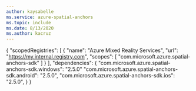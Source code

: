 ```yaml
---
author: kaysabelle
ms.service: azure-spatial-anchors
ms.topic: include
ms.date: 8/13/2020
ms.author: kacruz
---
```


{
  "scopedRegistries": [
    {
      "name": "Azure Mixed Reality Services",
      "url": "https://my.internal.registry.com",
      "scopes": [
        "com.microsoft.azure.spatial-anchors-sdk"
      ]
    }
  ],
  "dependencies": {
    "com.microsoft.azure.spatial-anchors-sdk.windows": "2.5.0"
    "com.microsoft.azure.spatial-anchors-sdk.android": "2.5.0",
    "com.microsoft.azure.spatial-anchors-sdk.ios": "2.5.0",
  }
}